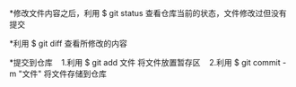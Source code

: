 *修改文件内容之后，利用 $ git status 查看仓库当前的状态，文件修改过但没有提交

*利用 $ git diff 查看所修改的内容

*提交到仓库
    1.利用 $ git add 文件 将文件放置暂存区
    2.利用 $ git commit -m "文件" 将文件存储到仓库
